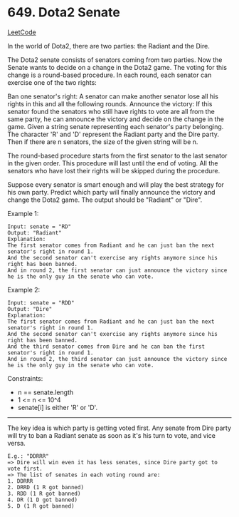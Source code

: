 # 649. Dota2 Senate
[LeetCode](https://leetcode.com/problems/dota2-senate/)

In the world of Dota2, there are two parties: the Radiant and the Dire.

The Dota2 senate consists of senators coming from two parties. Now the Senate wants to decide on a change in the Dota2 game. The voting for this change is a round-based procedure. In each round, each senator can exercise one of the two rights:

Ban one senator's right: A senator can make another senator lose all his rights in this and all the following rounds.
Announce the victory: If this senator found the senators who still have rights to vote are all from the same party, he can announce the victory and decide on the change in the game.
Given a string senate representing each senator's party belonging. The character 'R' and 'D' represent the Radiant party and the Dire party. Then if there are n senators, the size of the given string will be n.

The round-based procedure starts from the first senator to the last senator in the given order. This procedure will last until the end of voting. All the senators who have lost their rights will be skipped during the procedure.

Suppose every senator is smart enough and will play the best strategy for his own party. Predict which party will finally announce the victory and change the Dota2 game. The output should be "Radiant" or "Dire".



Example 1:
```
Input: senate = "RD"
Output: "Radiant"
Explanation:
The first senator comes from Radiant and he can just ban the next senator's right in round 1.
And the second senator can't exercise any rights anymore since his right has been banned.
And in round 2, the first senator can just announce the victory since he is the only guy in the senate who can vote.
```
Example 2:
```
Input: senate = "RDD"
Output: "Dire"
Explanation:
The first senator comes from Radiant and he can just ban the next senator's right in round 1.
And the second senator can't exercise any rights anymore since his right has been banned.
And the third senator comes from Dire and he can ban the first senator's right in round 1.
And in round 2, the third senator can just announce the victory since he is the only guy in the senate who can vote.
```

Constraints:

- n == senate.length
- 1 <= n <= 10^4
- senate[i] is either 'R' or 'D'.

---
The key idea is which party is getting voted first. Any senate from Dire party will try to ban a Radiant senate as soon as it's his turn to vote, and vice versa.
```
E.g.: "DDRRR" 
=> Dire will win even it has less senates, since Dire party got to vote first. 
=> The list of senates in each voting round are:
1. DDRRR
2. DRRD (1 R got banned)
3. RDD (1 R got banned)
4. DR (1 D got banned)
5. D (1 R got banned)
```